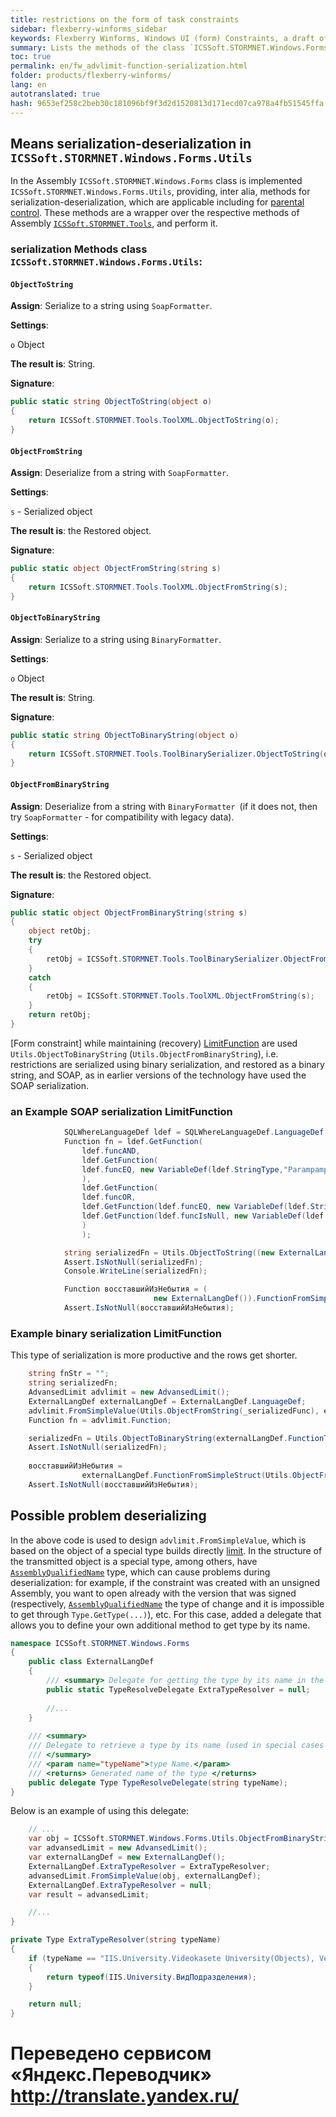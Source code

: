 ```yaml
--- 
title: restrictions on the form of task constraints 
sidebar: flexberry-winforms_sidebar 
keywords: Flexberry Winforms, Windows UI (form) Constraints, a draft of the article 
summary: Lists the methods of the class `ICSSoft.STORMNET.Windows.Forms.Utils` for serialization-десериализации; specified which ones are used for the limit function, given примеры; described problem deserializing limitations when using signed and unsigned assemblies, the approach to the solution 
toc: true 
permalink: en/fw_advlimit-function-serialization.html 
folder: products/flexberry-winforms/ 
lang: en 
autotranslated: true 
hash: 9653ef258c2beb30c181096bf9f3d2d1520813d171ecd07ca978a4fb51545ffa 
--- 
```


## Means serialization-deserialization in `ICSSoft.STORMNET.Windows.Forms.Utils` 
In the Assembly `ICSSoft.STORMNET.Windows.Forms` class is implemented `ICSSoft.STORMNET.Windows.Forms.Utils`, providing, inter alia, methods for serialization-deserialization, which are applicable including for [parental control](fo_limit-function.html). These methods are a wrapper over the respective methods of Assembly [`ICSSoft.STORMNET.Tools`](fo_ics-soft-stormnet-tools.html), and perform it. 

### serialization Methods class `ICSSoft.STORMNET.Windows.Forms.Utils`: 

#### `ObjectToString` 

__Assign__: Serialize to a string using `SoapFormatter`. 

__Settings__: 

`o` Object 

__The result is__: String. 

__Signature__: 

```csharp
public static string ObjectToString(object o)
{
	return ICSSoft.STORMNET.Tools.ToolXML.ObjectToString(o);
}
``` 

#### `ObjectFromString` 

__Assign__: Deserialize from a string with `SoapFormatter`. 

__Settings__: 

`s` - Serialized object 

__The result is__: the Restored object. 

__Signature__: 

```csharp
public static object ObjectFromString(string s)
{
	return ICSSoft.STORMNET.Tools.ToolXML.ObjectFromString(s);
}
``` 

#### `ObjectToBinaryString` 
__Assign__: Serialize to a string using `BinaryFormatter`. 

__Settings__: 

`o` Object 

__The result is__: String. 

__Signature__: 

```csharp
public static string ObjectToBinaryString(object o)
{
    return ICSSoft.STORMNET.Tools.ToolBinarySerializer.ObjectToString(o);
}
``` 

#### `ObjectFromBinaryString` 
__Assign__: Deserialize from a string with `BinaryFormatter `(if it does not, then try `SoapFormatter` - for compatibility with legacy data). 

__Settings__: 

`s` - Serialized object 

__The result is__: the Restored object. 

__Signature__: 

```csharp
public static object ObjectFromBinaryString(string s)
{
    object retObj;
    try
    {
        retObj = ICSSoft.STORMNET.Tools.ToolBinarySerializer.ObjectFromString(s);
    }
    catch
    {
        retObj = ICSSoft.STORMNET.Tools.ToolXML.ObjectFromString(s);
    }
    return retObj;
}
``` 


[Form constraint] while maintaining (recovery) [LimitFunction](fw_limitation-editform.html) are used `Utils.ObjectToBinaryString` (`Utils.ObjectFromBinaryString`), i.e. restrictions are serialized using binary serialization, and restored as a binary string, and SOAP, as in earlier versions of the technology have used the SOAP serialization.

### an Example SOAP serialization LimitFunction 

```csharp
            SQLWhereLanguageDef ldef = SQLWhereLanguageDef.LanguageDef;
            Function fn = ldef.GetFunction(
                ldef.funcAND,
                ldef.GetFunction(
                ldef.funcEQ, new VariableDef(ldef.StringType,"Parampampam"), "who goes to visit in the morning"
                ),
                ldef.GetFunction(
                ldef.funcOR,
                ldef.GetFunction(ldef.funcEQ, new VariableDef(ldef.StringType, "Compositepicture"), Environment.UserName),
                ldef.GetFunction(ldef.funcIsNull, new VariableDef(ldef.StringType, "Nationair"))
                )
                );

            string serializedFn = Utils.ObjectToString((new ExternalLangDef()).FunctionToSimpleStruct(fn));
            Assert.IsNotNull(serializedFn);
            Console.WriteLine(serializedFn);

            Function восставшийИзНебытия = (
                                new ExternalLangDef()).FunctionFromSimpleStruct(Utils.ObjectFromString(serializedFn));
            Assert.IsNotNull(восставшийИзНебытия);
``` 

### Example binary serialization LimitFunction 
This type of serialization is more productive and the rows get shorter. 

```csharp
    string fnStr = "";
    string serializedFn;
    AdvansedLimit advlimit = new AdvansedLimit();
    ExternalLangDef externalLangDef = ExternalLangDef.LanguageDef;
    advlimit.FromSimpleValue(Utils.ObjectFromString(_serializedFunc), externalLangDef);
    Function fn = advlimit.Function;

    serializedFn = Utils.ObjectToBinaryString(externalLangDef.FunctionToSimpleStruct(fn));
    Assert.IsNotNull(serializedFn);
    
    восставшийИзНебытия =
                externalLangDef.FunctionFromSimpleStruct(Utils.ObjectFromBinaryString(serializedFn));        
    Assert.IsNotNull(восставшийИзНебытия);
``` 

## Possible problem deserializing 
In the above code is used to design `advlimit.FromSimpleValue`, which is based on the object of a special type builds directly [limit](fo_limit-function.html). In the structure of the transmitted object is a special type, among others, have [`AssemblyQualifiedName`](http://msdn.microsoft.com/ru-ru/library/system.type.assemblyqualifiedname.aspx) type, which can cause problems during deserialization: for example, if the constraint was created with an unsigned Assembly, you want to open already with the version that was signed (respectively, [`AssemblyQualifiedName`](http://msdn.microsoft.com/ru-ru/library/system.type.assemblyqualifiedname.aspx) the type of change and it is impossible to get through `Type.GetType(...)`), etc. For this case, added a delegate that allows you to define your own additional method to get type by its name. 

```csharp
namespace ICSSoft.STORMNET.Windows.Forms
{
    public class ExternalLangDef
    {
        /// <summary> Delegate for getting the type by its name in the method SimpleValueToDataObject </summary> 
        public static TypeResolveDelegate ExtraTypeResolver = null;
		
		//... 
	}
	
	/// <summary> 
	/// Delegate to retrieve a type by its name (used in special cases when the standard methods somehow) 
	/// </summary> 
	/// <param name="typeName">type Name.</param> 
	/// <returns> Generated name of the type </returns> 
	public delegate Type TypeResolveDelegate(string typeName);
}
``` 

Below is an example of using this delegate: 
```csharp
	// ... 
	var obj = ICSSoft.STORMNET.Windows.Forms.Utils.ObjectFromBinaryString(data);
	var advansedLimit = new AdvansedLimit();
	var externalLangDef = new ExternalLangDef();
	ExternalLangDef.ExtraTypeResolver = ExtraTypeResolver;
	advansedLimit.FromSimpleValue(obj, externalLangDef);
	ExternalLangDef.ExtraTypeResolver = null;
	var result = advansedLimit;

	//... 
}

private Type ExtraTypeResolver(string typeName)
{
	if (typeName == "IIS.University.Videokasete University(Objects), Version=1.0.0.1, Culture=neutral, PublicKeyToken=null")
	{
		return typeof(IIS.University.ВидПодразделения);
	}

	return null;
}
```


 # Переведено сервисом «Яндекс.Переводчик» http://translate.yandex.ru/